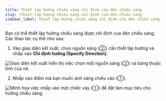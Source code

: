 ```yaml
---
title: Thiết lập hướng chiếu sáng chỉ định của đèn chiếu sáng
slug: /thiet-lap-huong-chieu-sang-chi-dinh-cua-den-chieu-sang
sidebar_label: Thiết lập hướng chiếu sáng chỉ định của đèn chiếu sáng
---
```


Bạn có thể thiết lập hướng chiếu sáng được chỉ định của đèn chiếu sáng. Các thao tác cụ thể như sau:

1. Vào giao diện kết xuất, chọn nguồn sáng (②) cần thiết lập hướng và nhấp vào **Chỉ định hướng (Specify Direction)**.

![Giao diện kết xuất hiển thị việc chọn một nguồn sáng (②) và bảng thuộc tính của nó.](https://storage.googleapis.com/jegavn_kb/image_jegavn/246.1.png)

2. Nhấp vào điểm mà bạn muốn ánh sáng chiếu vào (①).

![Minh họa việc nhấp vào một chiếc váy (①) để đặt làm mục tiêu cho hướng chiếu sáng.](https://storage.googleapis.com/jegavn_kb/image_jegavn/246.2.png)